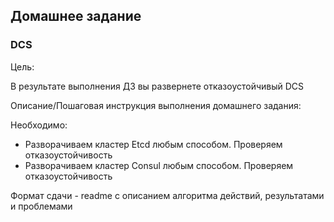 ## Домашнее задание

### DCS

Цель:

В результате выполнения ДЗ вы развернете отказоустойчивый DCS

Описание/Пошаговая инструкция выполнения домашнего задания:

Необходимо:

- Разворачиваем кластер Etcd любым способом. Проверяем отказоустойчивость
- Разворачиваем кластер Consul любым способом. Проверяем отказоустойчивость

Формат сдачи - readme с описанием алгоритма действий, результатами и проблемами
